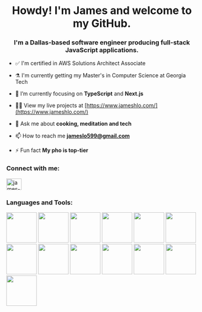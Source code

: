 <h1 align="center">Howdy! I'm James and welcome to my GitHub.</h1>
<h3 align="center">I'm a Dallas-based software engineer producing full-stack JavaScript applications.</h3>

- ✅ I'm certified in AWS Solutions Architect Associate

- ⚗️ I'm currently getting my Master's in Computer Science at Georgia Tech

- 🔭 I’m currently focusing on **TypeScript** and **Next.js**

- 👨‍💻 View my live projects at [https://www.jameshlo.com/](https://www.jameshlo.com/)

- 💬 Ask me about **cooking, meditation and tech**

- 📫 How to reach me **jameslo599@gmail.com**

- ⚡ Fun fact **My pho is top-tier**

<h3 align="left">Connect with me:</h3>
<p align="left">
<a href="https://linkedin.com/in/james-h-lo" target="blank"><img align="center" src="https://raw.githubusercontent.com/rahuldkjain/github-profile-readme-generator/master/src/images/icons/Social/linked-in-alt.svg" alt="james-h-lo" height="30" width="40" /></a>
</p>

<h3 align="left">Languages and Tools:</h3>
<p align="left"> 
  <img src="https://cdn.jsdelivr.net/gh/devicons/devicon@latest/icons/nextjs/nextjs-original-wordmark.svg" height="80" width="80"/>
  <img src="https://cdn.jsdelivr.net/gh/devicons/devicon@latest/icons/react/react-original.svg" height="80" width="80"/>
  <img src="https://cdn.jsdelivr.net/gh/devicons/devicon@latest/icons/typescript/typescript-original.svg" height="80" width="80"/>
  <img src="https://cdn.jsdelivr.net/gh/devicons/devicon@latest/icons/javascript/javascript-original.svg" height="80" width="80"/> 
  <img src="https://cdn.jsdelivr.net/gh/devicons/devicon@latest/icons/python/python-original-wordmark.svg" height="80" width="80"/>
  <img src="https://cdn.jsdelivr.net/gh/devicons/devicon@latest/icons/nodejs/nodejs-original-wordmark.svg" height="80" width="80"/>
  <img src="https://cdn.jsdelivr.net/gh/devicons/devicon@latest/icons/express/express-original-wordmark.svg" height="80" width="80"/>
  <img src="https://cdn.jsdelivr.net/gh/devicons/devicon@latest/icons/amazonwebservices/amazonwebservices-original-wordmark.svg" height="80" width="80" />
  <img src="https://cdn.jsdelivr.net/gh/devicons/devicon@latest/icons/terraform/terraform-original-wordmark.svg" height="80" width="80"/>
  <img src="https://cdn.jsdelivr.net/gh/devicons/devicon@latest/icons/mongodb/mongodb-original-wordmark.svg" height="80" width="80"/>  
  <img src="https://cdn.jsdelivr.net/gh/devicons/devicon@latest/icons/postgresql/postgresql-original-wordmark.svg" height="80" width="80"/>       
  <img src="https://cdn.jsdelivr.net/gh/devicons/devicon@latest/icons/cypressio/cypressio-original-wordmark.svg" height="80" width="80"/>
  <img src="https://cdn.jsdelivr.net/gh/devicons/devicon@latest/icons/git/git-original-wordmark.svg" height="80" width="80"/>
          
          
